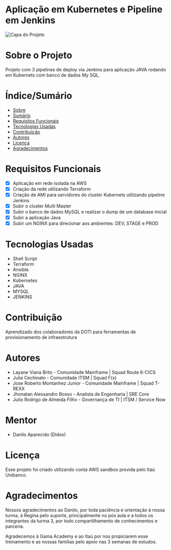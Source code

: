 # Aplicação em Kubernetes e Pipeline em Jenkins

![Capa do Projeto](http://www.logicadomercado.com.br/wp-content/uploads/2019/02/shutterstock-1133982038.png)

# Sobre o Projeto

Projeto com 3 pipelines de deploy via Jenkins para aplicação JAVA rodando em Kubernets com banco de dados My SQL.

# Índice/Sumário

* [Sobre](#sobre-o-projeto)
* [Sumário](#índice/sumário)
* [Requisitos Funcionais](#requisitos-funcionais)
* [Tecnologias Usadas](#tecnologias-usadas)
* [Contribuição](#contribuição)
* [Autores](#autores)
* [Licença](#licença)
* [Agradecimentos](#agradecimentos)


# Requisitos Funcionais 

- [x] Aplicação em rede isolada na AWS
- [x] Criação da rede utilizando Terraform
- [x] Criação de AMI para servidores do cluster Kubernets utilizando pipeline Jenkins
- [x] Subir o cluster Multi Master
- [x] Subir o banco de dados MySQL e realizar o dump de um database inicial
- [x] Subir a aplicação Java
- [x] Subir um NGINX para direcionar aos ambientes: DEV, STAGE e PROD

# Tecnologias Usadas

- Shell Script
- Terraform
- Ansible
- NGINX
- Kubernetes
- JAVA
- MYSQL
- JENKINS

# Contribuição

Aprendizado dos colaboradores da DOTI para ferramentas de provisionamento de infraestrutura

# Autores

- Layane Viana Brito - Comunidade Mainframe | Squad Route 6-CICS
- Julia Cechinato - Comunidade ITSM | Squad F(x)
- Jose Roberto Montanhez Junior - Comunidade Mainframe | Squad T-REXX
- Jhonatan Alessandro Bosso - Analista de Engenharia | SRE Core
- Julio Rodrigo de Almeida Filho - Governança de TI | ITSM / Service Now

# Mentor

- Danilo Aparecido (Didox)

# Licença

Esse projeto foi criado utilizando conta AWS sandbox provida pelo Itaú Unibanco.

# Agradecimentos

Nossos agradecimentos ao Danilo, por toda paciência e orientação à nossa turma, à Regina pelo suporte, principalmente no pós aula e a todos os integrantes da turma 3, por todo compartilhamento de conhecimentos e parceria.

Agradecemos à Gama Academy e ao Itaú por nos propiciarem esse treinamento e as nossas familias pelo apoio nas 3 semanas de estudos.
